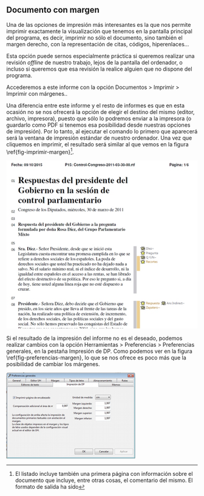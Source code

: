 ## Documento con margen

Una de las opciones de impresión más interesantes es la que nos permite imprimir exactamente la visualización que tenemos en la pantalla principal del programa, es decir, imprimir no sólo el documento, sino también el margen derecho, con la representación de citas, códigos, hiperenlaces…

Esta opción puede sernos especialmente práctica si queremos realizar una revisión *offline* de nuestro trabajo, lejos de la pantalla del ordenador, o incluso si queremos que esa revisión la realice alguien que no dispone del programa.

Accederemos a este informe con la opción Documentos &gt; Imprimir &gt; Imprimir con márgenes..

Una diferencia entre este informe y el resto de informes es que en esta ocasión no se nos ofrecerá la opción de elegir el destino del mismo (editor, archivo, impresora), puesto que sólo lo podremos enviar a la impresora (o guardarlo como PDF si tenemos esa posibilidad desde nuestras opciones de impresión). Por lo tanto, al ejecutar el comando lo primero que aparecerá será la ventana de impresión estándar de nuestro ordenador. Una vez que cliquemos en imprimir, el resultado será similar al que vemos en la figura \ref{fig-imprimir-margen}[^1].

![Imprimir con margen\label{fig-imprimir-margen}](images/image-180.png)

Si el resultado de la impresión del informe no es el deseado, podemos realizar cambios con la opción Herramientas &gt; Preferencias &gt; Preferencias generales, en la pestaña Impresión de DP. Como podemos ver en la figura \ref{fig-preferencias-margen}, lo que se nos ofrece es poco más que la posibilidad de cambiar los márgenes.

![Preferencias de impresión con margen\label{fig-preferencias-margen}](images/image-181.png)

[^1]: El listado incluye también una primera página con información sobre el documento que incluye, entre otras cosas, el comentario del mismo. El formato de salida ha sido

